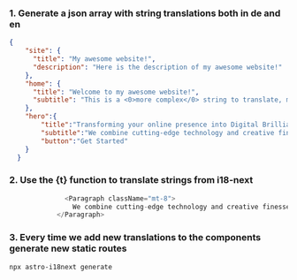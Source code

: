 ### 1. Generate a json array with string translations both in de and en

```json
{
    "site": {
      "title": "My awesome website!",
      "description": "Here is the description of my awesome website!"
    },
    "home": {
      "title": "Welcome to my awesome website!",
      "subtitle": "This is a <0>more complex</0> string to translate, mixed with <1>html elements</1>, such as a <2>a cool link</2>!"
    },
    "hero":{
        "title":"Transforming your online presence into Digital Brilliance.",
        "subtitle":"We combine cutting-edge technology and creative finesse to craft captivating websites that truly reflect your brand's essence.",
        "button":"Get Started"
    }
  }
  ```

  ### 2. Use the {t} function to translate strings from i18-next

```ts
              <Paragraph className="mt-8">
                We combine cutting-edge technology and creative finesse to craft captivating websites that truly reflect your brand's essence.
            </Paragraph>
```

### 3. Every time we add new translations to the components generate new static routes

```bash
npx astro-i18next generate
```

